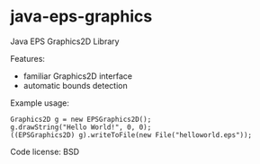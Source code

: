java-eps-graphics
=================

Java EPS Graphics2D Library

Features:

 - familiar Graphics2D interface
 - automatic bounds detection

Example usage:

    Graphics2D g = new EPSGraphics2D();
    g.drawString("Hello World!", 0, 0);
    ((EPSGraphics2D) g).writeToFile(new File("helloworld.eps"));


Code license: BSD
